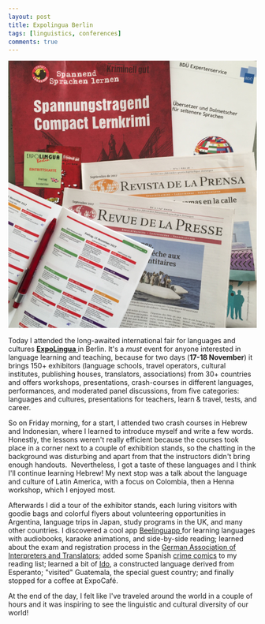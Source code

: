 ```yaml
---
layout: post
title: Expolingua Berlin
tags: [linguistics, conferences]
comments: true
---
```


![expolingua](../assets/img/expolingua.jpg)

Today I attended the long-awaited international fair for languages and cultures [**ExpoLingua** ](http://expolingua.com/en/)in Berlin. It's a *must* event for anyone interested in language learning and teaching, because for two days (**17-18 November**) it brings 150+ exhibitors (language schools, travel operators, cultural institutes, publishing houses, translators, associations) from 30+ countries and offers workshops, presentations, crash-courses in different languages, performances, and moderated panel discussions, from five categories: languages and cultures, presentations for teachers, learn & travel, tests, and career.

So on Friday morning, for a start, I attended two crash courses in Hebrew and Indonesian, where I learned to introduce myself and write a few words. Honestly, the lessons weren't really efficient because the courses took place in a corner next to a couple of exhibition stands, so the chatting in the background was disturbing and apart from that the instructors didn't bring enough handouts.  Nevertheless, I got a taste of these languages and I think I'll continue learning Hebrew! My next stop was a talk about the language and culture of Latin America, with a focus on Colombia, then a Henna workshop, which I enjoyed most.

Afterwards I did a tour of the exhibitor stands, each luring visitors with goodie bags and colorful flyers about volunteering opportunities in Argentina, language trips in Japan, study programs in the UK, and many other countries. I discovered a cool app [Beelinguapp ](http://www.beelinguapp.com/)for learning languages with audiobooks, karaoke animations, and side-by-side reading; learned about the exam and registration process in the [German Association of Interpreters and Translators](http://www.bdue.de/); added some Spanish [crime comics](http://www.compactverlag.de/) to my reading list; learned a bit of [Ido](http://www.idolinguo.de/), a constructed language derived from Esperanto; "visited" Guatemala, the special guest country; and finally stopped for a coffee at ExpoCafé.

At the end of the day, I felt like I've traveled around the world in a couple of hours and it was inspiring to see the linguistic and cultural diversity of our world!